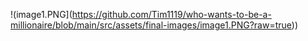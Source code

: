 
!(image1.PNG](https://github.com/Tim1119/who-wants-to-be-a-millionaire/blob/main/src/assets/final-images/image1.PNG?raw=true))
